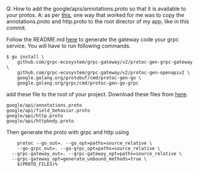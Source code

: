 

Q: How to add the google/apis/annotations.proto so that it is available to your protos. 
A: as per [this](https://stackoverflow.com/questions/66168350/import-google-api-annotations-proto-was-not-found-or-had-errors-how-do-i-add), one way that worked for me was to copy the annotations.proto and http.proto to the root director of my app, like in this commit.

Follow the README.md [here](https://github.com/grpc-ecosystem/grpc-gateway) to generate the gateway code your grpc service.
You will have to run following commands.

```
$ go install \
    github.com/grpc-ecosystem/grpc-gateway/v2/protoc-gen-grpc-gateway \
    github.com/grpc-ecosystem/grpc-gateway/v2/protoc-gen-openapiv2 \
    google.golang.org/protobuf/cmd/protoc-gen-go \
    google.golang.org/grpc/cmd/protoc-gen-go-grpc

```
add these file to the root of your project. Download these files from [here](https://github.com/googleapis/googleapis/tree/master/google/api).

```
google/api/annotations.proto
google/api/field_behavior.proto
google/api/http.proto
google/api/httpbody.proto
```

Then generate the proto with grpc and http using
```
	protoc --go_out=. --go_opt=paths=source_relative \
	--go-grpc_out=. --go-grpc_opt=paths=source_relative \
  --grpc-gateway_out=. --grpc-gateway_opt=paths=source_relative \
  --grpc-gateway_opt=generate_unbound_methods=true \
	$(PROTO_FILES)%
```